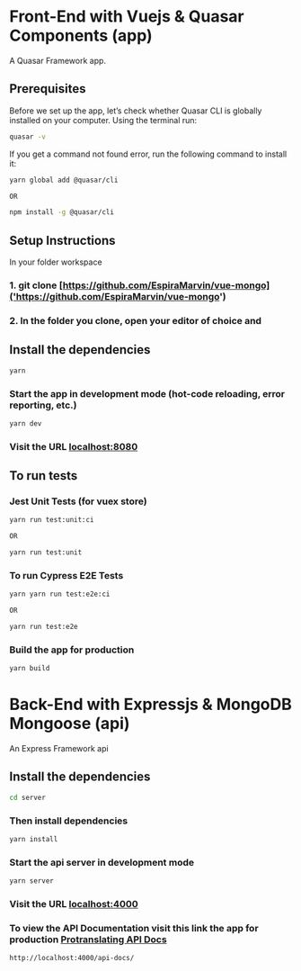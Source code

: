# Front-End with Vuejs & Quasar Components (app)

A Quasar Framework app.

## Prerequisites
Before we set up the app, let’s check whether Quasar CLI is globally installed on your computer. Using the terminal run:

```bash
quasar -v
```

If you get a command not found error, run the following command to install it:

```bash
yarn global add @quasar/cli

OR

npm install -g @quasar/cli
```


## Setup Instructions
In your folder workspace
### 1. git clone [https://github.com/EspiraMarvin/vue-mongo]('https://github.com/EspiraMarvin/vue-mongo')

### 2. In the folder you clone, open your editor of choice and

## Install the dependencies
```bash
yarn
```

### Start the app in development mode (hot-code reloading, error reporting, etc.)
```bash
yarn dev
```

### Visit the URL [localhost:8080](http://localhost:8080)

## To run tests

### Jest Unit Tests (for vuex store)
```bash
yarn run test:unit:ci

OR

yarn run test:unit
```

### To run Cypress E2E Tests
```bash
yarn yarn run test:e2e:ci

OR

yarn run test:e2e
```

### Build the app for production
```bash
yarn build
```

# Back-End with Expressjs & MongoDB Mongoose (api)

An Express Framework api


## Install the dependencies

```bash
cd server
```

### Then install dependencies

```bash
yarn install
```

### Start the api server in development mode
```bash
yarn server
```

### Visit the URL [localhost:4000](http://localhost:4000)


### To view the API Documentation visit this link the app for production [Protranslating API Docs]('http://localhost:4000/api-docs/')

```bash
http://localhost:4000/api-docs/
```

